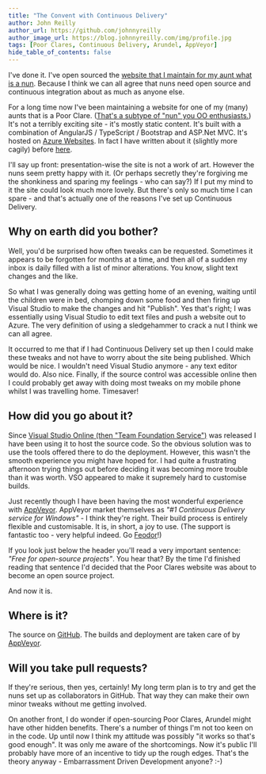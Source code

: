 ```yaml
---
title: "The Convent with Continuous Delivery"
author: John Reilly
author_url: https://github.com/johnnyreilly
author_image_url: https://blog.johnnyreilly.com/img/profile.jpg
tags: [Poor Clares, Continuous Delivery, Arundel, AppVeyor]
hide_table_of_contents: false
---
```

I've done it. I've open sourced the [website that I maintain for my aunt what is a nun](<http://www.poorclaresarundel.org/>). Because I think we can all agree that nuns need open source and continuous integration about as much as anyone else.

 For a long time now I've been maintaining a website for one of my (many) aunts that is a Poor Clare. ([That's a subtype of "nun" you OO enthusiasts.](<https://en.wikipedia.org/wiki/Subtyping>)) It's not a terribly exciting site - it's mostly static content. It's built with a combination of AngularJS / TypeScript / Bootstrap and ASP.Net MVC. It's hosted on [Azure Websites](<http://azure.microsoft.com/en-us/documentation/services/websites/>). In fact I have written about it (slightly more cagily) before [here](<https://blog.johnnyreilly.com/2014/06/migrating-from-angularjs-to-angularts.html>).

I'll say up front: presentation-wise the site is not a work of art. However the nuns seem pretty happy with it. (Or perhaps secretly they're forgiving me the shonkiness and sparing my feelings - who can say?) If I put my mind to it the site could look much more lovely. But there's only so much time I can spare - and that's actually one of the reasons I've set up Continuous Delivery.

## Why on earth did you bother?

Well, you'd be surprised how often tweaks can be requested. Sometimes it appears to be forgotten for months at a time, and then all of a sudden my inbox is daily filled with a list of minor alterations. You know, slight text changes and the like.

So what I was generally doing was getting home of an evening, waiting until the children were in bed, chomping down some food and then firing up Visual Studio to make the changes and hit "Publish". Yes that's right; I was essentially using Visual Studio to edit text files and push a website out to Azure. The very definition of using a sledgehammer to crack a nut I think we can all agree.

It occurred to me that if I had Continuous Delivery set up then I could make these tweaks and not have to worry about the site being published. Which would be nice. I wouldn't need Visual Studio anymore - any text editor would do. Also nice. Finally, if the source control was accessible online then I could probably get away with doing most tweaks on my mobile phone whilst I was travelling home. Timesaver!

## How did you go about it?

Since [Visual Studio Online (then "Team Foundation Service")](<http://www.visualstudioonline.com>) was released I have been using it to host the source code. So the obvious solution was to use the tools offered there to do the deployment. However, this wasn't the smooth experience you might have hoped for. I had quite a frustrating afternoon trying things out before deciding it was becoming more trouble than it was worth. VSO appeared to make it supremely hard to customise builds.

Just recently though I have been having the most wonderful experience with [AppVeyor](<http://www.appveyor.com/>). AppVeyor market themselves as *"#1 Continuous Delivery service for Windows"* \- I think they're right. Their build process is entirely flexible and customisable. It is, in short, a joy to use. (The support is fantastic too - very helpful indeed. Go [Feodor](<https://github.com/FeodorFitsner>)!)

If you look just below the header you'll read a very important sentence: *"Free for open-source projects"*. You hear that? By the time I'd finished reading that sentence I'd decided that the Poor Clares website was about to become an open source project.

And now it is.

## Where is it?

The source on [GitHub](<https://github.com/johnnyreilly/poorclaresarundel>). The builds and deployment are taken care of by [AppVeyor](<https://ci.appveyor.com/project/JohnReilly/poorclaresarundel>).

## Will you take pull requests?

If they're serious, then yes, certainly! My long term plan is to try and get the nuns set up as collaborators in GitHub. That way they can make their own minor tweaks without me getting involved.

On another front, I do wonder if open-sourcing Poor Clares, Arundel might have other hidden benefits. There's a number of things I'm not too keen on in the code. Up until now I think my attitude was possibly "it works so that's good enough". It was only me aware of the shortcomings. Now it's public I'll probably have more of an incentive to tidy up the rough edges. That's the theory anyway - Embarrassment Driven Development anyone? :-)


